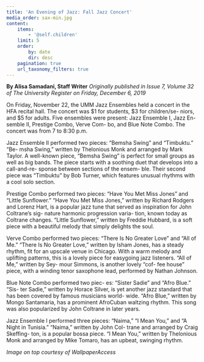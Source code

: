 ```yaml
---
title: 'An Evening of Jazz: Fall Jazz Concert'
media_order: sax-min.jpg
content:
    items:
        - '@self.children'
    limit: 5
    order:
        by: date
        dir: desc
    pagination: true
    url_taxonomy_filters: true
---
```


**By Alisa Samadani, Staff Writer** _Originally published in Issue 7, Volume 32 of The University Register on Friday, December 6, 2019_

On Friday, November 22, the UMM Jazz Ensembles held a concert in the HFA recital hall. The concert was $1 for students, $3 for children/se- niors, and $5 for adults. Five ensembles were present: Jazz Ensemble I, Jazz En- semble II, Prestige Combo, Verve Com- bo, and Blue Note Combo. The concert was from 7 to 8:30 p.m.

Jazz Ensemble II performed two pieces: “Bemsha Swing” and “Timbuktu.” “Be- msha Swing,” written by Thelonious Monk and arranged by Mark Taylor. A well-known piece, “Bemsha Swing” is perfect for small groups as well as big bands. The piece starts with a soothing duet that develops into a call-and-re- sponse between sections of the ensem- ble. Their second piece was “Timbuktu” by Bob Turner, which features unusual rhythms with a cool solo section.

Prestige Combo performed two pieces: “Have You Met Miss Jones” and “Little Sunflower.” “Have You Met Miss Jones,” written by Richard Rodgers and Lorenz Hart, is a popular jazz tune that served as inspiration for John Coltrane’s sig- nature harmonic progression varia- tion, known today as Coltrane changes. “Little Sunflower,” written by Freddie Hubbard, is a soft piece with a beautiful melody that simply delights the soul.

Verve Combo performed two pieces: “There Is No Greater Love” and “All of Me.” “There Is No Greater Love,” written by Isham Jones, has a steady rhythm, fit for an upscale venue in Chicago. With a warm melody and uplifting patterns, this is a lovely piece for easygoing jazz listeners. “All of Me,” written by Sey- mour Simmons, is another lovely “cof- fee house” piece, with a winding tenor saxophone lead, performed by Nathan Johnson.

Blue Note Combo performed two piec- es: “Sister Sadie” and “Afro Blue.” “Sis- ter Sadie,” written by Horace Silver, is yet another jazz standard that has been covered by famous musicians world- wide. “Afro Blue,” written by Mongo Santamaria, has a prominent AfroCuban waltzing rhythm. This song was also popularized by John Coltrane in later years.

Jazz Ensemble I performed three pieces: “Naima,” “I Mean You,” and “A Night in Tunisia.” “Naima,” written by John Col- trane and arranged by Craig Skeffing- ton, is a popular bossa piece. “I Mean You,” written by Thelonious Monk and arranged by Mike Tomaro, has an upbeat, swinging rhythm.

_Image on top courtesy of WallpaperAccess_